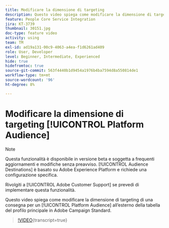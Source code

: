 ```yaml
---
title: Modificare la dimensione di targeting
description: Questo video spiega come modificare la dimensione di targeting di una distribuzione per un pubblico di Platform al di fuori della tabella del profilo principale in Adobe Campaign Standard.
feature: People Core Service Integration
jira: KT-3739
thumbnail: 30151.jpg
doc-type: feature video
activity: using
team: TM
exl-id: ad19a131-00c9-4063-a4ea-f1d6261ad409
role: User, Developer
level: Beginner, Intermediate, Experienced
hide: true
hidefromtoc: true
source-git-commit: 563f4440b1d9454a1976b4ba7594d8a550814de1
workflow-type: tm+mt
source-wordcount: '96'
ht-degree: 8%

---
```


# Modificare la dimensione di targeting [!UICONTROL Platform Audience]

>[!NOTE]
>
>Questa funzionalità è disponibile in versione beta e soggetta a frequenti aggiornamenti e modifiche senza preavviso. [!UICONTROL Audience Destinations] è basato su Adobe Experience Platform e richiede una configurazione specifica.
>
>Rivolgiti a [!UICONTROL Adobe Customer Support] se prevedi di implementare questa funzionalità.

Questo video spiega come modificare la dimensione di targeting di una consegna per un [!UICONTROL Platform Audience] all’esterno della tabella del profilo principale in Adobe Campaign Standard.

>[!VIDEO](https://video.tv.adobe.com/v/30151?learn=on){transcript=true}
